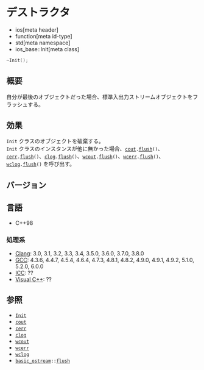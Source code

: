 # デストラクタ
* ios[meta header]
* function[meta id-type]
* std[meta namespace]
* ios_base::Init[meta class]

```cpp
~Init();
```

## 概要
自分が最後のオブジェクトだった場合、標準入出力ストリームオブジェクトをフラッシュする。


## 効果
`Init` クラスのオブジェクトを破棄する。  
`Init` クラスのインスタンスが他に無かった場合、[`cout`](../../../iostream/cout.md)`.`[`flush`](../../../ostream/basic_ostream/flush.md)`()`、[`cerr`](../../../iostream/cerr.md)`.`[`flush`](../../../ostream/basic_ostream/flush.md)`()`、[`clog`](../../../iostream/clog.md)`.`[`flush`](../../../ostream/basic_ostream/flush.md)`()`、[`wcout`](../../../iostream/wcout.md.nolink)`.`[`flush`](../../../ostream/basic_ostream/flush.md)`()`、[`wcerr`](../../../iostream/wcerr.md.nolink)`.`[`flush`](../../../ostream/basic_ostream/flush.md)`()`、[`wclog`](../../../iostream/wclog.md.nolink)`.`[`flush`](../../../ostream/basic_ostream/flush.md)`()` を呼び出す。


## バージョン
## 言語
- C++98

### 処理系
- [Clang](/implementation.md#clang): 3.0, 3.1, 3.2, 3.3, 3.4, 3.5.0, 3.6.0, 3.7.0, 3.8.0
- [GCC](/implementation.md#gcc): 4.3.6, 4.4.7, 4.5.4, 4.6.4, 4.7.3, 4.8.1, 4.8.2, 4.9.0, 4.9.1, 4.9.2, 5.1.0, 5.2.0, 6.0.0
- [ICC](/implementation.md#icc): ??
- [Visual C++](/implementation.md#visual_cpp): ??


## 参照
- [`Init`](op_constructor.md)
- [`cout`](../../../iostream/cout.md)
- [`cerr`](../../../iostream/cerr.md)
- [`clog`](../../../iostream/clog.md)
- [`wcout`](../../../iostream/wcout.md.nolink)
- [`wcerr`](../../../iostream/wcerr.md.nolink)
- [`wclog`](../../../iostream/wclog.md.nolink)
- [`basic_ostream`](../../../ostream/basic_ostream.md)`::`[`flush`](../../../ostream/basic_ostream/flush.md)
